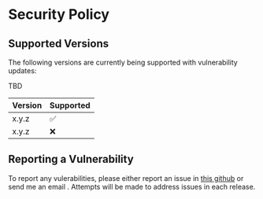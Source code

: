 # Security Policy

## Supported Versions

The following versions are currently being supported with vulnerability updates:

TBD

| Version | Supported          |
| ------- | ------------------ |
| x.y.z   | :white_check_mark: |
| x.y.z   | :x:                |

## Reporting a Vulnerability

To report any vulerabilities, please either report an issue in [this github](https://github.com/mokyen/gtest_ct/issues/new) or send me an email . Attempts will be made to address issues in each release.
